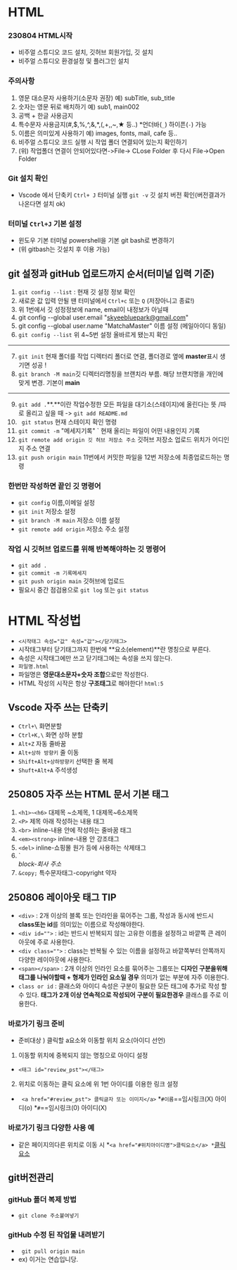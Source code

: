 # HTML
### 230804 HTML시작
* 비주얼 스튜디오 코드 설치, 깃허브 회원가입, 깃 설치
* 비주얼 스튜디오 환경설정 및 플러그인 설치
### 주의사항 
1. 영문 대소문자 사용하기(소문자 권장) 예) subTitle, sub_title
2. 숫자는 영문 뒤로 배치하기 예) sub1, main002
3. 공백 + 한글 사용금지
4. 특수문자 사용금지(#,$,%,^,&,*,(,+,\,~,★ 등..) *언더바(`_`) 하이픈(`-`) 가능
5. 이름은 의미있게 사용하기 예) images, fonts, mail, cafe 등..
6. 비주얼 스튜디오 코드 실행 시 작업 폴더 연결되어 있는지 확인하기
7. (위) 작업폴더 연결이 안되어있다면->File-> CLose Folder 후 다시 File->Open Folder
### Git 설치 확인
* Vscode 에서 단축키 `Ctrl+ J` 터미널 실행
`git -v` 깃 설치 버전 확인(버전결과가 나온다면 설치 ok) 
### 터미널 `Ctrl+J` 기본 설정
* 윈도우 기본 터미널 powershell을 기본 git bash로 변경하기
* (위 gitbash는 깃설치 후 이용 가능) 
## git 설정과 gitHub 업로드까지 순서(터미널 입력 기준)
1. `git config --list` : 현재 깃 설정 정보 확인
2. 새로운 값 입력 안될 땐 터미널에서 `Ctrl+c` 또는 `Q` (저장아니고 종료!)
3. 위 1번에서 깃 성정정보에 name, email이 내정보가 아닐때
4. git config --global user.email "skyeebluepark@gmail.com"
5. git config --global user.name "MatchaMaster" 이름 설정 (메일아이디 동일)
6. `git config --list` 위 4~5번 설정 올바르게 됐는지 확인
---
7. `git init` 현재 폴더를 작업 디렉터리 폴더로 연결, 폴더경로 옆에 **master**표시 생기면 성공 !
8. `git branch -M main`깃 디렉터리명칭을 브랜치라 부름. 해당 브랜치명을 개인에 맞게 변경. 기본이 **main**
---
9. `git add .`**.**이란 작업수정한 모든 파일을 대기소(스테이지)에 올린다는 뜻 /따로 올리고 싶을 때 -> `git add README.md`
10. ` git status` 현재 스테이지 확인 명령
11. `git commit -m` "메세지기록" ` 현재 올리는 파일이 어떤 내용인지 기록
12. `git remote add origin 깃 허브 저장소 주소` 깃허브 저장소 업로드 위치가 어디인지 주소 연결
13. `git push origin main` 11번에서 커밋한 파일을 12번 저장소에 최종업로드하는 명령
### 한번만 작성하면 끝인 깃 명령어
* `git config` 이름,이메일 설정
* `git init` 저장소 설정
* `git branch -M main` 저장소 이름 설정
* `git remote add origin` 저장소 주소 설정
### 작업 시 깃허브 업로드를 위해 반복해야하는 깃 명령어
* `git add .`
* `git commit -m 기록메세지`
* `git push origin main` 깃허브에 업로드
* 필요시 중간 점검용으로 `git log` 또는 `git status`
# HTML 작성법
* `<시작태그 속성="값" 속성="값"></닫기태그>`
* 시작태그부터 닫기태그까지 한번에 **요소(element)**란 명칭으로 부른다.
* 속성은 시작태그에만 쓰고 닫기태그에는 속성을 쓰지 않는다.
* `파일명.html` 
* 파일명은 **영문대소문자+숫자 조합**으로만 작성한다.
* HTML 작성의 시작은 항상 **구조태그**로 해야한다! `html:5`
## Vscode 자주 쓰는 단축키
* `Ctrl+\` 화면분할
* `Ctrl+K,\` 화면 상하 분할
* `Alt+Z` 자동 줄바꿈
* `Alt+상하 방향키` 줄 이동
* `Shift+Alt+상하방향키` 선택한 줄 복제
* `Shuft+Alt+A` 주석생성
## 250805 자주 쓰는 HTML 문서 기본 태그
1. `<h1>~<h6>` 대제목 ~소제목, 1 대제목~6소제목
2. `<P>` 제목 아래 작성하는 내용 태그
3. `<br>` inline-내용 안에 작성하는 줄바꿈 태그
4. `<em><strong>` inline-내용 안 강조태그
5. `<del>` inline-쇼핑몰 원가 등에 사용하는 삭제태그
6. `<address> block-회사 주소
7. `&copy;` 특수문자태그-copyright 약자
## 250806  레이아웃 태그 TIP
* `<div>` : 2개 이상의 블록 또는 인라인을 묶어주는 그룹, 작성과 동시에 반드시 **class또는 id**를 의미있는 이름으로 작성해야한다.
* `<div id="">` : id는 반드시 반복되지 않는 고유한 이름을 설정하고 바깥쪽 큰 레이아웃에 주로 사용한다.
* `<div class="">` : class는 반복될 수 있는 이름을 설정하고 바깥쪽부터 안쪽까지 다양한 레이아웃에 사용한다.
* `<span></span>` : 2개 이상의 인라인 요소를 묶어주는 그룹또는 **디자인 구분을위해 태그를 나눠야할때 + 형제가 인라인 요소일 경우** 의미가 없는 부분에 자주 이용한다.
* `class or id` : 클래스와 아이디 속성은 구분이 필요한 모든 태그에 추가로 작성 할 수 있다. **태그가 2개 이상 연속적으로 작성되어 구분이 필요한경우** 클래스를 주로 이용한다.
### 바로가기 링크 준비
* 준비대상 ) 클릭할 a요소와 이동할 위치 요소(아이디 선언)
1. 이동할 위치에 중복되지 않는 명칭으로 아이디 설정
* `<태그 id="review_pst"></태그>`
2. 위치로 이동하는 클릭 요소에 위 1번 아이디를 이용한 링크 설정 
* ` <a href="#review_pst"> 클릭글자 또는 이미지</a>`
*`#이름`==임시링크(X) 아이디(o)
*`#`==임시링크(0) 아이디(X)
### 바로가기 링크 다양한 사용 예
* 같은 페이지의다른 위치로 이동 시
*`<a href="#위치아이디명">클릭요소</a>
*`<a href="./login.html#search">클릭요소</a>
## git버전관리
### gitHub 폴더 복제 방법
* `git clone 주소붙여넣기` 
### gitHub 수정 된 작업물 내려받기
* ` git pull origin main` 
* ex) 이거는 연습입니당.
